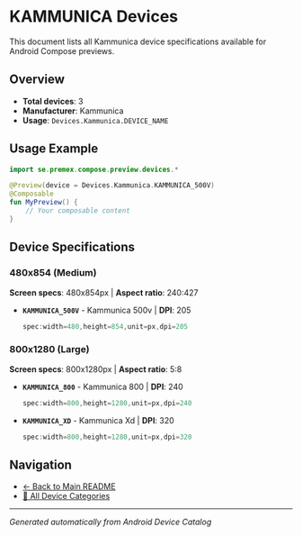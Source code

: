 # KAMMUNICA Devices

This document lists all Kammunica device specifications available for Android Compose previews.

## Overview

- **Total devices**: 3
- **Manufacturer**: Kammunica
- **Usage**: `Devices.Kammunica.DEVICE_NAME`

## Usage Example

```kotlin
import se.premex.compose.preview.devices.*

@Preview(device = Devices.Kammunica.KAMMUNICA_500V)
@Composable
fun MyPreview() {
    // Your composable content
}
```

## Device Specifications

### 480x854 (Medium)

**Screen specs**: 480x854px | **Aspect ratio**: 240:427

- **`KAMMUNICA_500V`** - Kammunica 500v | **DPI**: 205
  ```kotlin
  spec:width=480,height=854,unit=px,dpi=205
  ```

### 800x1280 (Large)

**Screen specs**: 800x1280px | **Aspect ratio**: 5:8

- **`KAMMUNICA_800`** - Kammunica 800 | **DPI**: 240
  ```kotlin
  spec:width=800,height=1280,unit=px,dpi=240
  ```

- **`KAMMUNICA_XD`** - Kammunica Xd | **DPI**: 320
  ```kotlin
  spec:width=800,height=1280,unit=px,dpi=320
  ```

## Navigation

- [← Back to Main README](../../README.md)
- [📱 All Device Categories](../README.md)

---
*Generated automatically from Android Device Catalog*
